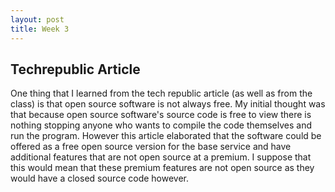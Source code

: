 ```yaml
---
layout: post
title: Week 3
---
```


## Techrepublic Article

One thing that I learned from the tech republic article (as well as from the class) is that open source software is not always free.
My initial thought was that because open source software's source code is free to view there is nothing stopping anyone who wants to compile the code themselves and run the program. However this article elaborated that the software could be offered as a free open source version for the base service and have additional features that are not open source at a premium. I suppose that this would mean that these premium features are not open source as they would have a closed source code however. 
